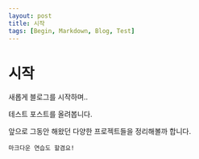 ```yaml
---
layout: post
title: 시작
tags: [Begin, Markdown, Blog, Test]
---
```


# 시작

새롭게 블로그를 시작하며..

테스트 포스트를 올려봅니다.

앞으로 그동안 해왔던 다양한 프로젝트들을 정리해볼까 합니다.


```
마크다운 연습도 할겸요!
```
